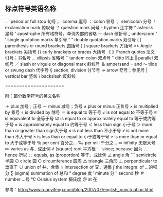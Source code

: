 ## 标点符号英语名称

． period or full stop 句号
， comma 逗号
： colon 冒号
； semicolon 分号
！ exclamation mark 惊叹号
？ question mark 问号
\- hyphen 连字符
\* asterisk 星号
' apostrophe 所有格符号，单词内部的省略
— dash 破折号
_ underscore
‘ ’ single quotation marks 单引号
“ ” double quotation marks 双引号
( ) parenthesis or round brackets 圆括号
[ ] square brackets 方括号
<> Angle brackets 尖括号
{} curly brackets or braces 大括号
《 》French quotes 法文引号；书名号
... ellipsis 省略号
¨ tandem colon 双点号
" ditto 同上
‖ parallel 双线号
／ slash or virgule or diagonal mark 斜线号
＆ ampersand = and
～ tilde or swung dash 代字号
§ section; division 分节号
→ arrow 箭号；参见号
| vertical bar 竖线
\ backslash 反斜线

=====================

附：部分数学符号的英文名称

＋ plus 加号；正号
－ minus 减号；负号
± plus or minus 正负号
× is multiplied by 乘号
÷ is divided by 除号
＝ is equal to 等于号
≠ is not equal to 不等于号
≡ is equivalent to 全等于号
≌ is equal to or approximately equal to 等于或约等于号
≈ is approximately equal to 约等于号
＜ less than sign 小于号
＞ more than or greater than sign大于号
≮ is not less than 不小于号
≯ is not more than 不大于号
≤ is less than or equal to 小于或等于号
≥ is more than or equal to 大于或等于号
％ per cent 百分之…
‰ per mill 千分之…
∞ infinity 无限大号
∝ varies as 与…成比例
√ (square) root 平方根
∵ since; because 因为
∴ hence 所以
∷ equals, as (proportion) 等于，成比例
∠ angle 角
⌒ semicircle 半圆
⊙ circle 圆
○ circumference 圆周
△ triangle 三角形
⊥ perpendicular to 垂直于
∪ union of 并，合集
∩ intersection of 交，通集
∫ the integral of …的积分
∑ (sigma) summation of 总和
° degree 度
′ minute 分
″ second 秒
＃ number …号
℃ Celsius system 摄氏度
＠ at 在



参考：http://www.ruanyifeng.com/blog/2007/07/english_punctuation.html

